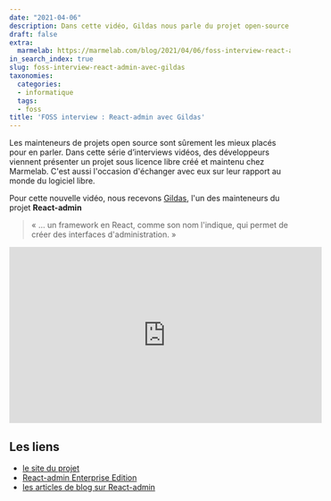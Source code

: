 ```yaml
---
date: "2021-04-06"
description: Dans cette vidéo, Gildas nous parle du projet open-source React-admin
draft: false
extra:
  marmelab: https://marmelab.com/blog/2021/04/06/foss-interview-react-admin-avec-gildas.html
in_search_index: true
slug: foss-interview-react-admin-avec-gildas
taxonomies:
  categories:
  - informatique
  tags:
  - foss
title: 'FOSS interview : React-admin avec Gildas'
---
```


Les mainteneurs de projets open source sont sûrement les mieux placés pour en parler. Dans cette série d’interviews vidéos, des développeurs viennent présenter un projet sous licence libre créé et maintenu chez Marmelab. C'est aussi l'occasion d'échanger avec eux sur leur rapport au monde du logiciel libre.

Pour cette nouvelle vidéo, nous recevons [Gildas](https://twitter.com/gildaspk), l'un des mainteneurs du projet **React-admin**

> « … un framework en React, comme son nom l'indique, qui permet de créer des interfaces d'administration. »

<iframe width="560" height="315" src="https://www.youtube-nocookie.com/embed/Cdgkp4ajI0s" title="YouTube video player" frameborder="0" allow="accelerometer; autoplay; clipboard-write; encrypted-media; gyroscope; picture-in-picture" allowfullscreen></iframe>

## Les liens

- [le site du projet](https://marmelab.com/react-admin/)
- [React-admin Enterprise Edition](https://marmelab.com/ra-enterprise/)
- [les articles de blog sur React-admin](https://marmelab.com/en/blog#react-admin)
